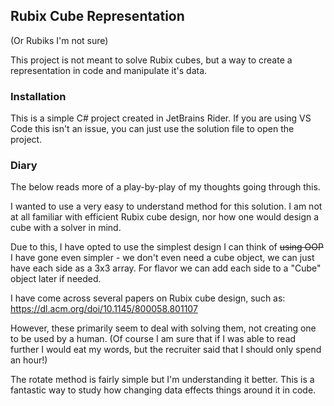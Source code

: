 ﻿## Rubix Cube Representation

(Or Rubiks I'm not sure)

This project is not meant to solve Rubix cubes, but a way to create a representation in code and manipulate it's data. 

### Installation

This is a simple C# project created in JetBrains Rider. If you are using VS Code this isn't an issue, you can just use the solution file to open the project.

### Diary

The below reads more of a play-by-play of my thoughts going through this.

I wanted to use a very easy to understand method for this solution. I am not at all familiar with efficient Rubix cube design, nor how one would design a cube with a solver in mind.

Due to this, I have opted to use the simplest design I can think of ~~using OOP~~ I have gone even simpler - we don't even need a cube object, we can just have each side as a 3x3 array. For flavor we can add each side to a "Cube" object later if needed.

I have come across several papers on Rubix cube design, such as: https://dl.acm.org/doi/10.1145/800058.801107

However, these primarily seem to deal with solving them, not creating one to be used by a human. (Of course I am sure that if I was able to read further I would eat my words, but the recruiter said that I should only spend an hour!)

The rotate method is fairly simple but I'm understanding it better. This is a fantastic way to study how changing data effects things around it in code.